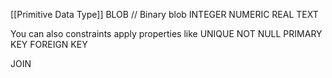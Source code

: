 [[Primitive Data Type]]
BLOB // Binary blob
INTEGER 
NUMERIC
REAL
TEXT

You can also constraints apply properties like
UNIQUE
NOT NULL
PRIMARY KEY
FOREIGN KEY

JOIN
